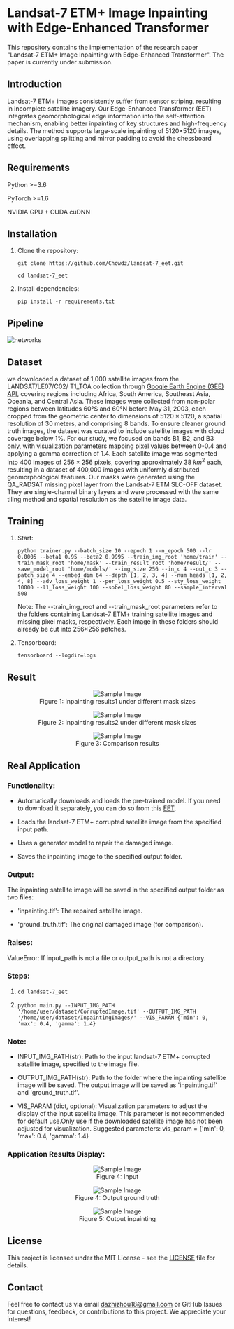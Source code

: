 # Landsat-7 ETM+ Image Inpainting with Edge-Enhanced Transformer

This repository contains the implementation of the research paper "Landsat-7 ETM+ Image Inpainting with Edge-Enhanced Transformer". The paper is currently under submission.

## Introduction

Landsat-7 ETM+ images consistently suffer from sensor striping, resulting in incomplete satellite imagery. Our Edge-Enhanced Transformer (EET) integrates geomorphological edge information into the self-attention mechanism, enabling better inpainting of key structures and high-frequency details. The method supports large-scale inpainting of 5120×5120 images, using overlapping splitting and mirror padding to avoid the chessboard effect.

## Requirements

Python >=3.6

PyTorch >=1.6

NVIDIA GPU + CUDA cuDNN

## Installation

1. Clone the repository:

   ```git clone https://github.com/Chowdz/landsat-7_eet.git```

   ```cd landsat-7_eet```

2. Install dependencies:

   ```pip install -r requirements.txt```

## Pipeline

![networks](figure/network.jpg)

## Dataset

we downloaded a dataset of 1,000 satellite images from the LANDSAT/LE07/C02/ T1\_TOA collection through [Google Earth Engine (GEE) API](https://doi.org/10.1016/j.rse.2017.06.031), covering regions including Africa, South America, Southeast Asia, Oceania, and Central Asia. These images were collected from non-polar regions between latitudes 60°S and 60°N before May 31, 2003, each cropped from the geometric center to dimensions of $5120\times5120$, a spatial resolution of 30 meters, and comprising 8 bands. To ensure cleaner ground truth images, the dataset was curated to include satellite images with cloud coverage below 1\%. For our study, we focused on bands B1, B2, and B3 only, with visualization parameters mapping pixel values between 0-0.4 and applying a gamma correction of 1.4. Each satellite image was segmented into 400 images of $256\times256$ pixels, covering approximately 38 $km^2$ each, resulting in a dataset of 400,000 images with uniformly distributed geomorphological features. Our masks were generated using the QA\_RADSAT missing pixel layer from the Landsat-7 ETM SLC-OFF dataset. They are single-channel binary layers and were processed with the same tiling method and spatial resolution as the satellite image data.

## Training

1. Start:

   ```python trainer.py --batch_size 10 --epoch 1 --n_epoch 500 --lr 0.0005 --beta1 0.95 --beta2 0.9995 --train_img_root 'home/train' --train_mask_root 'home/mask' --train_result_root 'home/result/' --save_model_root 'home/models/' --img_size 256 --in_c 4 --out_c 3 --patch_size 4 --embed_dim 64 --depth [1, 2, 3, 4] --num_heads [1, 2, 4, 8] --adv_loss_weight 1 --per_loss_weight 0.5 --sty_loss_weight 10000 --l1_loss_weight 100 --sobel_loss_weight 80 --sample_interval 500```

   Note: The --train_img_root and --train_mask_root parameters refer to the folders containing Landsat-7 ETM+ training satellite images and missing pixel masks, respectively. Each image in these folders should already be cut into 256×256 patches.

2. Tensorboard:

   ```tensorboard --logdir=logs```

## Result

<figure style="text-align: center;">
  <img src="figure/result1.jpg" alt="Sample Image">
  <figcaption>Figure 1: Inpainting results1 under different mask sizes</figcaption>
</figure>



<figure style="text-align: center;">
  <img src="figure/result2.jpg" alt="Sample Image">
  <figcaption>Figure 2: Inpainting results2 under different mask sizes</figcaption>
</figure>



<figure style="text-align: center;">
  <img src="figure/result3.jpg" alt="Sample Image">
  <figcaption>Figure 3: Comparison results</figcaption>
</figure>



## Real Application



### Functionality:

- Automatically downloads and loads the pre-trained model. If you need to download it separately, you can do so from this [EET](https://drive.google.com/uc?export=download&id=1yon1mfSKmjiEAsK-MTebKZclp1GoZj99).
  
- Loads the landsat-7 ETM+ corrupted satellite image from the specified input path.
  
- Uses a generator model to repair the damaged image.
  
- Saves the inpainting image to the specified output folder.


### Output:

The inpainting satellite image will be saved in the specified output folder as two files:

- 'inpainting.tif': The repaired satellite image.

- 'ground_truth.tif': The original damaged image (for comparison).

  

### Raises:

ValueError: If input_path is not a file or output_path is not a directory.



### Steps:

1. ```cd landsat-7_eet```

2. ```python main.py --INPUT_IMG_PATH '/home/user/dataset/CorruptedImage.tif' --OUTPUT_IMG_PATH '/home/user/dataset/InpaintingImages/' --VIS_PARAM {'min': 0, 'max': 0.4, 'gamma': 1.4}```

   

### Note:

- INPUT_IMG_PATH(str): Path to the input landsat-7 ETM+ corrupted satellite image, specified to the image file.

- OUTPUT_IMG_PATH(str): Path to the folder where the inpainting satellite image will be saved. The output image will be saved as 'inpainting.tif' and 'ground_truth.tif'.

- VIS_PARAM (dict, optional): Visualization parameters to adjust the display of the input satellite image. This parameter is not recommended for default use.Only use if the downloaded satellite image has not been adjusted for visualization. Suggested parameters: vis_param = {'min': 0, 'max': 0.4, 'gamma': 1.4}

### Application Results Display:


<figure style="text-align: center;">
  <img src="figure/result4_input.jpg" alt="Sample Image">
  <figcaption>Figure 4: Input</figcaption>
</figure>



<figure style="text-align: center;">
  <img src="figure/result4_output1.jpg" alt="Sample Image">
  <figcaption>Figure 4: Output ground truth</figcaption>
</figure>



<figure style="text-align: center;">
  <img src="figure/result4_output2.jpg" alt="Sample Image">
  <figcaption>Figure 5: Output inpainting</figcaption>
</figure>




## License

This project is licensed under the MIT License - see the [LICENSE](LICENSE) file for details.

## Contact

Feel free to contact us via email [dazhizhou18@gmail.com](dazhizhou18@gmail.com) or GitHub Issues for questions, feedback, or contributions to this project. We appreciate your interest!
